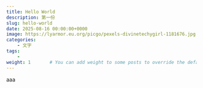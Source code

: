 ```yaml
---
title: Hello World
description: 第一份
slug: hello-world
date: 2025-08-16 00:00:00+0000
image: https://lyarmor.eu.org/picgo/pexels-divinetechygirl-1181676.jpg
categories:
    - 文字
tags:
    - 
weight: 1       # You can add weight to some posts to override the default sorting (date descending)
---
```


aaa